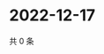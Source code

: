 # 2022-12-17

共 0 条

<!-- BEGIN WEIBO -->
<!-- 最后更新时间 Sat Dec 17 2022 02:16:45 GMT+0800 (China Standard Time) -->

<!-- END WEIBO -->
